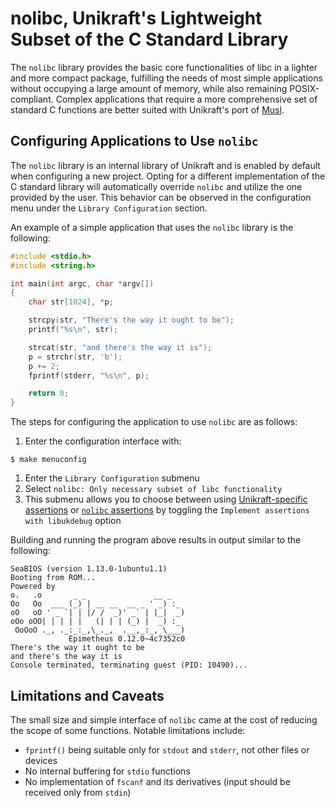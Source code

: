 # nolibc, Unikraft's Lightweight Subset of the C Standard Library

The `nolibc` library provides the basic core functionalities of libc in a lighter and more compact package, fulfilling the needs of most simple applications without occupying a large amount of memory, while also remaining POSIX-compliant.
Complex applications that require a more comprehensive set of standard C functions are better suited with Unikraft's port of [Musl](https://github.com/unikraft/lib-musl).

## Configuring Applications to Use `nolibc`

The `nolibc` library is an internal library of Unikraft and is enabled by default when configuring a new project.
Opting for a different implementation of the C standard library will automatically override `nolibc` and utilize the one provided by the user.
This behavior can be observed in the configuration menu under the `Library Configuration` section.

An example of a simple application that uses the `nolibc` library is the following:

```c
#include <stdio.h>
#include <string.h>

int main(int argc, char *argv[])
{
    char str[1024], *p;

    strcpy(str, "There's the way it ought to be");
    printf("%s\n", str);

    strcat(str, "and there's the way it is");
    p = strchr(str, 'b');
    p += 2;
    fprintf(stderr, "%s\n", p);

    return 0;
}
```

The steps for configuring the application to use `nolibc` are as follows:

1. Enter the configuration interface with:

```console
$ make menuconfig
```

1. Enter the `Library Configuration` submenu
1. Select `nolibc: Only necessary subset of libc functionality`
1. This submenu allows you to choose between using [Unikraft-specific assertions](https://github.com/unikraft/unikraft/blob/staging/lib/ukdebug/include/uk/assert.h) or [`nolibc` assertions](https://github.com/unikraft/unikraft/blob/staging/lib/nolibc/include/assert.h) by toggling the `Implement assertions with libukdebug` option

Building and running the program above results in output similar to the following:

```console
SeaBIOS (version 1.13.0-1ubuntu1.1)
Booting from ROM...
Powered by
o.   .o       _ _               __ _
Oo   Oo  ___ (_) | __ __  __ _ ' _) :_
oO   oO ' _ `| | |/ /  _)' _` | |_|  _)
oOo oOO| | | | |   (| | | (_) |  _) :_
 OoOoO ._, ._:_:_,\_._,  .__,_:_, \___)
             Epimetheus 0.12.0~4c7352c0
There's the way it ought to be
and there's the way it is
Console terminated, terminating guest (PID: 10490)...
```

## Limitations and Caveats

The small size and simple interface of `nolibc` came at the cost of reducing the scope of some functions.
Notable limitations include:

-   `fprintf()` being suitable only for `stdout` and `stderr`, not other files or devices
-   No internal buffering for `stdio` functions
-   No implementation of `fscanf` and its derivatives (input should be received only from `stdin`)
